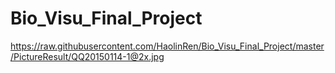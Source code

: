# Bio_Visu_Final_Project
https://raw.githubusercontent.com/HaolinRen/Bio_Visu_Final_Project/master/PictureResult/QQ20150114-1@2x.jpg
